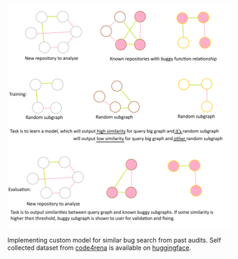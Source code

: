 ![alt text](https://github.com/YouOnlyLive1ce/bug_search/blob/main/BugSearch.png?raw=true)

Implementing custom model for similar bug search from past audits. Self collected dataset from [code4rena](https://code4rena.com/audits) is available on [huggingface](https://huggingface.co/datasets/nothingisenough/Solidity_Code_Graph_Codearena/blob/main/README.md).
